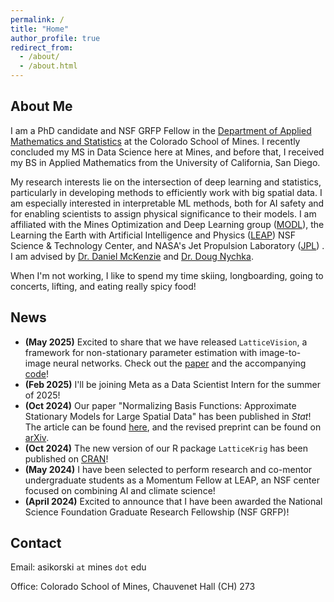 ```yaml
---
permalink: /
title: "Home"
author_profile: true
redirect_from: 
  - /about/
  - /about.html
---
```



About Me
------
I am a PhD candidate and NSF GRFP Fellow in the <a href="https://ams.mines.edu/" target="_blank">Department of Applied Mathematics and Statistics</a> at the Colorado School of Mines. I recently concluded my MS in Data Science here at Mines, and before that, I received my BS in Applied Mathematics from the University of California, San Diego.


My research interests lie on the intersection of deep learning and statistics, particularly in developing methods to efficiently work with big spatial data. I am especially interested in interpretable ML methods, both for AI safety and for enabling scientists to assign physical significance to their models. I am affiliated with the Mines Optimization and Deep Learning group (<a href="https://ams.mines.edu/optimization-and-deep-learning/" target="_blank">MODL</a>), the Learning the Earth with Artificial Intelligence and Physics (<a href="https://leap.columbia.edu/education/2024-leap-summer-momentum-fellowship/" target="_blank">LEAP</a>) NSF Science & Technology Center, and NASA's Jet Propulsion Laboratory (<a href="https://www.jpl.nasa.gov/" target="_blank">JPL</a>) . I am advised by <a href="https://danielmckenzie.github.io/" target="_blank">Dr. Daniel McKenzie</a> and <a href="https://dnychka.github.io/" target="_blank">Dr. Doug Nychka</a>.

When I'm not working, I like to spend my time skiing, longboarding, going to concerts, lifting, and eating really spicy food! 

News
------
- **(May 2025)** Excited to share that we have released `LatticeVision`, a framework for non-stationary parameter estimation with image-to-image neural networks. Check out the <a href="https://arxiv.org/abs/2505.09803" target="_blank">paper</a> and the accompanying <a href="https://github.com/antonyxsik/LatticeVision" target="_blank">code</a>!
- **(Feb 2025)** I'll be joining Meta as a Data Scientist Intern for the summer of 2025! 
- **(Oct 2024)** Our paper "Normalizing Basis Functions: Approximate Stationary Models for Large Spatial Data" has been published in *Stat*! The article can be found <a href="https://onlinelibrary.wiley.com/doi/10.1002/sta4.70015" target="_blank">here</a>, and the revised preprint can be found on <a href="https://arxiv.org/abs/2405.13821" target="_blank">arXiv</a>.
- **(Oct 2024)** The new version of our R package `LatticeKrig` has been published on <a href="https://cran.r-project.org/web/packages/LatticeKrig/" target="_blank">CRAN</a>!
- **(May 2024)** I have been selected to perform research and co-mentor undergraduate students as a Momentum Fellow at LEAP, an NSF center focused on combining AI and climate science!
- **(April 2024)** Excited to announce that I have been awarded the National Science Foundation Graduate Research Fellowship (NSF GRFP)!

Contact
------
Email: asikorski `at` mines `dot` edu

Office: Colorado School of Mines, Chauvenet Hall (CH) 273
